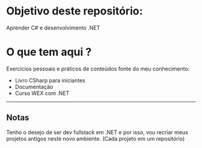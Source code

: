 # Objetivo deste repositório: 

Aprender C# e desenvolvimento .NET 

# O que tem aqui ?

Exercícios pessoais e práticos de conteúdos fonte do meu conhecimento: 
- Livro CSharp para iniciantes
- Documentação
- Curso WEX com .NET

---

## Notas

Tenho o desejo de ser dev fullstack em .NET e por isso, vou recriar meus projetos antigos neste novo ambiente. (Cada projeto em um repositório)

